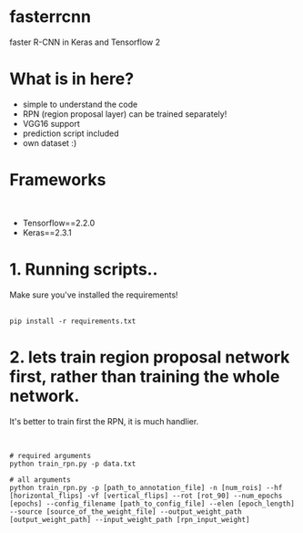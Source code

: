 # fasterrcnn
faster R-CNN in Keras and Tensorflow 2<br>
<h1>What is in here?</h1>
<ul>
  <li>simple to understand the code</li>
  <li>RPN (region proposal layer) can be trained separately!</li>
  <li>VGG16 support</li>
  <li>prediction script included</li>
  <li>own dataset :)</li>
</ul>

<h1>Frameworks</h1><br>
<ul>
  <li>Tensorflow==2.2.0</li>
  <li>Keras==2.3.1</li>
</ul>

<h1>1. Running scripts..</h1>
Make sure you've installed the requirements!<br><br>
<pre>
<code>pip install -r requirements.txt</code>
</pre>

<h1>2. lets train region proposal network first, rather than training the whole network.</h1>
It's better to train first the RPN, it is much handlier.<br><br>
<pre>
<code>
# required arguments
python train_rpn.py -p data.txt<br>
# all arguments
python train_rpn.py -p [path_to_annotation_file] -n [num_rois] --hf [horizontal_flips] -vf [vertical_flips] --rot [rot_90] --num_epochs [epochs] --config_filename [path_to_config_file] --elen [epoch_length] --source [source_of_the_weight_file] --output_weight_path [output_weight_path] --input_weight_path [rpn_input_weight]
</code>
</pre>
